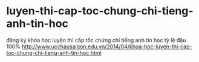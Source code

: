 luyen-thi-cap-toc-chung-chi-tieng-anh-tin-hoc
=============================================

đăng ký khóa học luyện thi cấp tốc chứng chỉ tiếng anh tin học tỷ lệ đậu 100%
http://www.ucchausaigon.edu.vn/2014/04/khoa-hoc-luyen-thi-cap-toc-chung-chi-tieng-anh-tin-hoc.html

